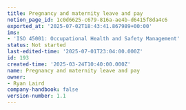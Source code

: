 ```yaml
---
title: Pregnancy and maternity leave and pay
notion_page_id: 1c0d6625-c679-816a-ae4b-d6415f8da4c6
exported_at: '2025-07-02T18:43:41.867989+00:00'
ims:
- 'ISO 45001: Occupational Health and Safety Management'
status: Not started
last-edited-time: '2025-07-01T23:04:00.000Z'
id: 193
created-time: '2025-03-24T10:40:00.000Z'
name: Pregnancy and maternity leave and pay
owner:
- Ryan Laird
company-handbook: false
version-number: 1.1
---
```


<!-- Unsupported block type: unsupported -->